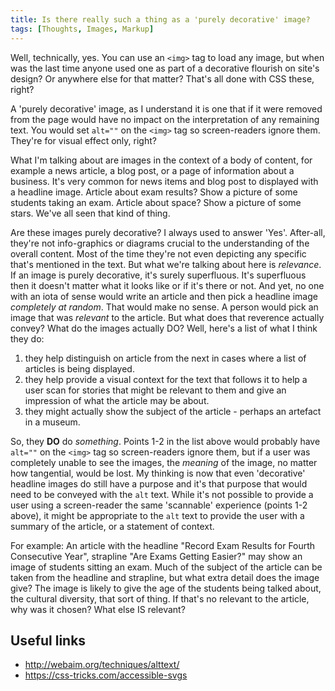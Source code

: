 ```yaml
---
title: Is there really such a thing as a 'purely decorative' image?
tags: [Thoughts, Images, Markup]
---
```

Well, technically, yes. You can use an `<img>` tag to load any image, but when was the last time anyone used one as part of a decorative flourish on site's design? Or anywhere else for that matter?
That's all done with CSS these, right?

A 'purely decorative' image, as I understand it is one that if it were removed from the page would have no impact on the interpretation of any remaining text. You would set `alt=""` on the `<img>` tag so screen-readers ignore them. They're for visual effect only, right?

What I'm talking about are images in the context of a body of content, for example a news article, a blog post, or a page of information about a business. It's very common for news items and blog post to displayed with a headline image. Article about exam results? Show a picture of some students taking an exam. Article about space? Show a picture of some stars. We've all seen that kind of thing.

Are these images purely decorative? I always used to answer 'Yes'. After-all, they're not info-graphics or diagrams crucial to the understanding of the overall content. Most of the time they're not even depicting any specific that's mentioned in the text. But what we're talking about here is _relevance_. If an image is purely decorative, it's surely superfluous. It's superfluous then it doesn't matter what it looks like or if it's there or not. And yet, no one with an iota of sense would write an article and then pick a headline image _completely at random_. That would make no sense. A person would pick an image that was _relevant_ to the article. But what does that reverence actually convey? What do the images actually DO? Well, here's a list of what I think they do:
 
1. they help distinguish on article from the next in cases where a list of articles is being displayed.
2. they help provide a visual context for the text that follows it to help a user scan for stories that might be relevant to them and give an impression of what the article may be about.
3. they might actually show the subject of the article - perhaps an artefact in a museum.

So, they **DO** do _something_. Points 1-2 in the list above would probably have `alt=""` on the `<img>` tag so screen-readers ignore them, but if a user was completely unable to see the images, the _meaning_ of the image, no matter how tangential, would be lost. My thinking is now that even 'decorative' headline images do still have a purpose and it's that purpose that would need to be conveyed with the `alt` text. While it's not possible to provide a user using a screen-reader the same 'scannable' experience (points 1-2 above), it might be appropriate to the `alt` text to provide the user with a summary of the article, or a statement of context.

For example:
An article with the headline "Record Exam Results for Fourth Consecutive Year", strapline "Are Exams Getting Easier?" may show an image of students sitting an exam. Much of the subject of the article can be taken from the headline and strapline, but what extra detail does the image give? The image is likely to give the age of the students being talked about, the cultural diversity, that sort of thing. If that's no relevant to the article, why was it chosen? What else IS relevant?

Useful links
------------

* <http://webaim.org/techniques/alttext/>
* <https://css-tricks.com/accessible-svgs>
